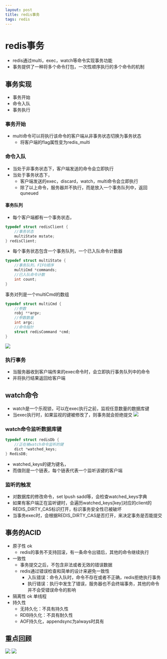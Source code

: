 ```yaml
--- 
layout: post 
title: redis事务 
tags: redis 
---
```

# redis事务
- redis通过multi，exec，watch等命令实现事务功能
- 事务提供了一种将多个命令打包，一次性顺序执行的多个命令的机制
## 事务实现
- 事务开始
- 命令入队
- 事务执行
### 事务开始
- multi命令可以将执行该命令的客户端从非事务状态切换为事务状态
    - 将客户端的flag属性变为redis_multi
### 命令入队
- 当处于非事务状态下，客户端发送的命令会立即执行
- 当处于事务状态下，
    - 客户端发送的exec，discard，watch，multi命令会立即执行
    - 除了以上命令，服务器并不执行，而是放入一个事务队列中，返回quneued
#### 事务队列
- 每个客户端都有一个事务状态，
```c
typedef struct redisClient {
    //事务状态
    multiState mstate;
} redisClient;
```
- 每个事务状态包含一个事务队列，一个已入队命令计数器
```c
typedef struct multiState {
    //事务队列，FIFO顺序
    multiCmd *commands;
    //已入队命令计数
    int count;
}
```
事务对列是一个multiCmd的数组
```c
typedef struct multiCmd {
    //参数
    robj **argv;
    //参数数量
    int argc;
    //命令指针
    struct redisCommand *cmd;
}
```
![](https://cdn.jsdelivr.net/gh/nber1994/fu0k@master/uPic/20181121175926946_165828182.png)

### 执行事务
- 当服务器收到客户端传来的exec命令时，会立即执行事务队列中的命令
- 并将执行结果返回给客户端
## watch命令
- watch是一个乐观锁，可以在exec执行之前，监视任意数量的数据库键
- 当exec执行时，如果监视的键被修改了，则事务就会拒绝提交
![](https://cdn.jsdelivr.net/gh/nber1994/fu0k@master/uPic/20181121181014999_1787964715.png)
### watch命令监听数据库键
```c
typedef struct redisDb {
    //正在被watch命令监听的键
    dict *watched_keys;
} RedisDB;
```
- watched_keys的键为键名，
- 而值则是一个链表，每个链表代表一个监听该键的客户端
### 监听的触发
- 对数据库的修改命令，set lpush sadd等，会检查watched_keys字典
- 如果有客户端正在监听键时，会遍历watched_keys[key]对应的client的REDIS_DIRTY_CAS标识打开，标识事务安全性已被破坏
- 当事务exec时，会根据REDIS_DIRTY_CAS是否打开，来决定事务是否能提交
## 事务的ACID
- 原子性 ok
    - redis的事务不支持回滚，有一条命令出错后，其他的命令继续执行
- 一致性
    - 事务提交之后，不包含非法或者无效的错误数据
    - redis通过错误检查和简单的设计来避免一致性
        - 入队错误：命令入队时，命令不存在或者不正确，redis拒绝执行事务
        - 执行错误：执行中发生了错误，服务器也不会终端事务，其他的命令并不会受错误命令的影响
- 隔离性 ok 单线程
- 持久性 
    - 无持久化：不具有持久性
    - RDB持久化：不具有耐久性
    - AOF持久化，appendsync为always时具有
## 重点回顾
![](https://cdn.jsdelivr.net/gh/nber1994/fu0k@master/uPic/20181121183305508_584292534.png)
![](https://cdn.jsdelivr.net/gh/nber1994/fu0k@master/uPic/20181121183318766_1909384854.png)
